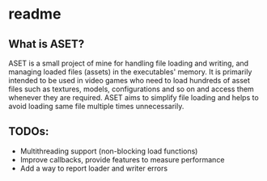 # readme

## What is ASET?
ASET is a small project of mine for handling file loading and writing, and managing loaded files (assets) in the executables' memory. It is primarily intended to be used in video games who need to load hundreds of asset files such as textures, models, configurations and so on and access them whenever they are required. ASET aims to simplify file loading and helps to avoid loading same file multiple times unnecessarily.

## TODOs:
- Multithreading support (non-blocking load functions)
- Improve callbacks, provide features to measure performance
- Add a way to report loader and writer errors